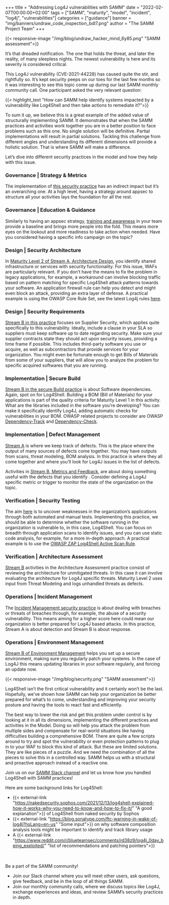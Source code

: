 +++
title = "Addressing Log4J vulnerabilities with SAMM"
date = "2022-02-07T00:00:00+02:00"
tags = ["SAMM", "maturity", "model", "incident", "log4j", "vulnerabilities"]
categories = ["guidance"]
banner = "img/banners/undraw_code_inspection_bdl7.png"
author = "The SAMM Project Team"
+++

{{< responsive-image  "/img/blog/undraw_hacker_mind_6y85.png" "SAMM assessment">}}

It’s that dreaded notification. The one that holds the threat, and later the reality, of many sleepless nights. The newest vulnerability is here and its severity is considered critical.

This Log4J vulnerability (CVE-2021-44228) has caused quite the stir, and rightfully so. It’s kept security peeps on our toes for the last few months so it was interesting to see this topic come up during our last SAMM monthly community call. One participant asked the very relevant question:

{{< highlight_text  "How can SAMM help identify systems impacted by a vulnerability like Log4Shell and then take actions to remediate it?">}}

To sum it up, we believe this is a great example of the added value of structurally implementing SAMM. It demonstrates that when the SAMM practices and activities work together you are in a better position to face problems such as this one. No single solution will be definitive. Partial implementations will result in partial solutions. Tackling this challenge from different angles and understanding its different dimensions will provide a holistic solution. That is where SAMM will make a difference.

Let’s dive into different security practices in the model and how they help with this issue.

### Governance | Strategy & Metrics

The implementation of [this security practice](/model/governance/strategy-and-metrics/) has an indirect impact but it’s an overarching one. At a high level, having a strategy around appsec to structure all your activities lays the foundation for all the rest.

### Governance | Education & Guidance

Similarly to having an appsec strategy, [training and awareness](/model/governance/education-and-guidance/) in your team provide a baseline and brings more people into the fold. This means more eyes on the lookout and more readiness to take action when needed. Have you considered having a specific info campaign on the topic?

### Design | Security Architecture

In [Maturity Level 2 of Stream A, Architecture Design](/model/design/security-architecture/stream-a/), you identify shared infrastructure or services with security functionality. For this issue, WAFs are particularly relevant. If you don’t have the means to fix the problem in legacy applications, for example, a workaround can involve blocking traffic based on pattern matching for specific Log4Shell attack patterns towards your software.
An application firewall rule can help you detect and might even block an attack, providing an extra layer of defense. A practical example is using the OWASP Core Rule Set, see the latest Log4j rules [here](https://coreruleset.org/20211213/crs-and-log4j-log4shell-cve-2021-44228/).
 
### Design | Security Requirements

[Stream B in this practice](/model/design/security-requirements/stream-b/) focuses on Supplier Security, which applies quite specifically to this vulnerability. Ideally, include a clause in your SLA so suppliers must keep software up to date regarding security. Make sure your supplier contracts state they should act upon security issues, providing a time frame if possible. This includes third-party software you use or acquire, as well as subcontractors that provide services for your organization. You might even be fortunate enough to get Bills of Materials from some of your suppliers, that will allow you to analyze the problem for specific acquired softwares that you are running.
 
### Implementation | Secure Build

[Stream B in the secure Build practice](/model/implementation/secure-build/stream-b/) is about Software dependencies. Again, spot on for Log4Shell.
Building a BOM (Bill of Materials) for your applications is part of the quality criteria for Maturity Level 1 in this activity. What are the libraries included in the software you’re developing? You can make it specifically identify Log4J, adding automatic checks for vulnerabilities in your BOM. OWASP related projects to consider are OWASP [Dependency-Track](https://owasp.org/2021/01/08/dependency-track) and [Dependency-Check](https://binarymindset.com/owasp-dependency-check/).
 
 
### Implementation | Defect Management

[Stream A](/model/implementation/defect-management/stream-a/) is where we keep track of defects. This is the place where the output of many sources of defects come together. You may have outputs from scans, threat modeling, BOM analysis. In this practice is where they all come together and where you’ll look for Log4J issues in the list of defects.

Activities in [Stream B, Metrics and Feedback](/model/implementation/defect-management/stream-b/), are about doing something useful with the defects that you identify . Consider defining a Log4J specific metric or trigger to monitor the state of the organization on the topic.
 
### Verification | Security Testing

The aim [here](/model/verification/security-testing/) is to uncover weaknesses in the organization’s applications through both automated and manual tests. Implementing this practice, we should be able to determine whether the software running in the organization is vulnerable to, in this case, Log4Shell. You can focus on breadth through application scans to identify issues, and you can use static code analysis, for example, for a more in-depth approach. A practical example is to use the [OWASP ZAP Log4Shell Active Scan Rule](https://www.zaproxy.org/blog/2021-12-14-log4shell-detection-with-zap/).

### Verification | Architecture Assessment

[Stream B](/model/verification/architecture-assessment/stream-b/) activities in the Architecture Assessment practice consist of reviewing the architecture for unmitigated threats. In this case it can involve evaluating the architecture for Log4J specific threats. Maturity Level 2 uses input from Threat Modeling and logs unhandled threats as defects. 
 
### Operations | Incident Management

The [Incident Management security practice](/model/operations/incident-management/) is about dealing with breaches or threats of breaches through, for example, the abuse of a security vulnerability. This means aiming for a higher score here could mean our organization is better prepared for Log4J based attacks. In this practice, Stream A is about detection and Stream B is about response.
 
### Operations | Environment Management

[Stream B of Environment Management](/model/operations/environment-management/stream-b/) helps you set up a secure environment, making sure you regularly patch your systems. In the case of Log4J this means updating libraries in your software regularly, and forcing an update now.

{{< responsive-image  "/img/blog/security.png" "SAMM assessment">}}

Log4Shell isn’t the first critical vulnerability and it certainly won’t be the last. Hopefully, we’ve shown how SAMM can help your organization be better prepared for what’s to come, understanding and improving your security posture and having the tools to react fast and efficiently.
 
The best way to lower the risk and get this problem under control is by looking at it in all its dimensions, implementing the different practices and activities in the Model. Doing so will help you attack the problem from multiple sides and compensate for real-world situations like having difficulties building a comprehensive BOM. There are quite a few scripts around to try and spot the vulnerability or even protection patterns to plug in to your WAF to block this kind of attack. But these are limited solutions. They are like pieces of a puzzle. And we need the combination of all the pieces to solve this in a controlled way. SAMM helps us with a structural and proactive approach instead of a reactive one.
 
Join us on our [SAMM Slack channel](https://owasp.slack.com/messages/C0VF1EJGH) and let us know how you handled Log4Shell with SAMM practices!
 
Here are some background links for Log4Shell:
- {{< external-link "https://nakedsecurity.sophos.com/2021/12/13/log4shell-explained-how-it-works-why-you-need-to-know-and-how-to-fix-it/" "A good explanation">}} of Log4Shell from naked security by Sophos
- {{< external-link "https://blog.sonatype.com/ftc-warning-in-wake-of-log4j?hsLang=en-us" "Some input">}} on why software composition analysis tools might be important to identify and track library usage
- A {{< external-link "https://www.reddit.com/r/blueteamsec/comments/rd38z9/log4j_0day_being_exploited/" "list of recommendations and patching pointers">}}

<br/><br/>
Be a part of the SAMM community!
- Join our Slack channel where you will meet other users, ask questions, give feedback, and be in the loop of all things SAMM.
- Join our monthly community calls, where we discuss topics like Log4J, exchange experiences and ideas, and review SAMM’s security practices in depth.
